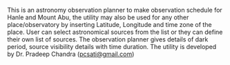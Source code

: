 This is an astronomy observation planner to make observation schedule for Hanle and Mount Abu, the utility may also be used for any other place/observatory by inserting Latitude, Longitude and time zone of the place. User can select astronomical sources from the list or they can define their own list of sources. The observation planner gives details of dark period, source visibility details with time duration. 
The utility is developed by Dr. Pradeep Chandra (pcsati@gmail.com)

